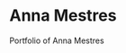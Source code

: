 # Anna Mestres
Portfolio of Anna Mestres


<!-- A minimal 11ty starting point.

## Getting Started

Install all dependencies using npm:

```
$ npm install
```

### To Develop

```
$ npm run dev
```

You can view the website at the given access URL:

```
$ light-server is listening at http://localhost:4000
```

The local url is configured in `.lightserverrc`

### To Build

```
npm run build
```-->
